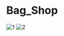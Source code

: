 # Bag_Shop

![1](https://user-images.githubusercontent.com/112325550/211328199-6b653111-dc4b-44f3-be29-e11ed9778d0f.jpg)
![2](https://user-images.githubusercontent.com/112325550/211328583-7d0e897b-ac82-4f2c-bc30-00833f384ffc.jpg)


